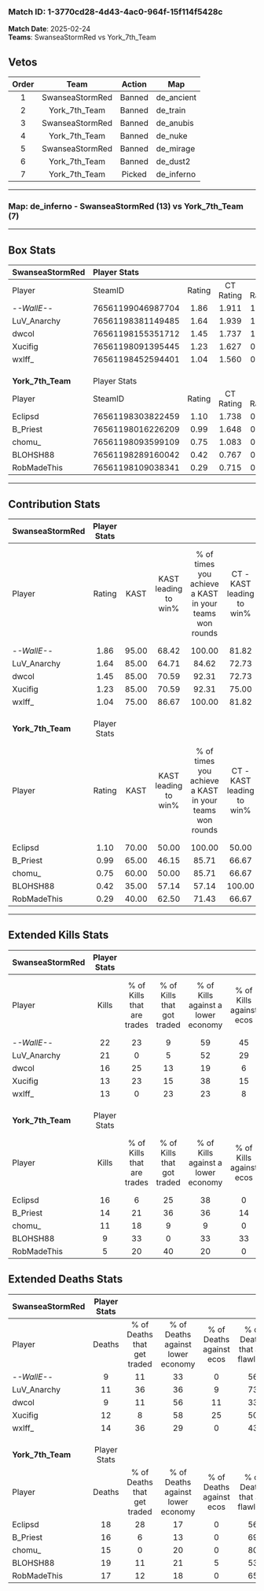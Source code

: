 ### Match ID: 1-3770cd28-4d43-4ac0-964f-15f114f5428c  
**Match Date**: 2025-02-24  
**Teams**: SwanseaStormRed vs York_7th_Team  

## Vetos  

| Order | Team | Action | Map |
| :---: | :--: | :----: | --- |
| 1 | SwanseaStormRed | Banned | de_ancient |
| 2 | York_7th_Team | Banned | de_train |
| 3 | SwanseaStormRed | Banned | de_anubis |
| 4 | York_7th_Team | Banned | de_nuke |
| 5 | SwanseaStormRed | Banned | de_mirage |
| 6 | York_7th_Team | Banned | de_dust2 |
| 7 | York_7th_Team | Picked | de_inferno |

---  

### **Map**: de_inferno - SwanseaStormRed (13) vs York_7th_Team (7)  
---  

## Box Stats  

| **SwanseaStormRed** | Player Stats      |        |           |          |       |       |       |         |        |      |     |
| :- | :- | :-: | :-: | :-: | :-: | :-: | :-: | :-: | :-: | :-: | :-: |
| Player              | SteamID           | Rating | CT Rating | T Rating | KAST  |  ADR  | Kills | Assists | Deaths | K/D  | HS% |
| -_-WallE-_-         | 76561199046987704 |  1.86  |   1.911   |  1.850   | 95.00 | 110.8 |  22   |    8    |   9    | 2.44 | 77  |
| LuV_Anarchy         | 76561198381149485 |  1.64  |   1.939   |  1.464   | 85.00 | 102.0 |  21   |    4    |   11   | 1.91 | 52  |
| dwcol               | 76561198155351712 |  1.45  |   1.737   |  1.085   | 85.00 | 85.6  |  16   |    8    |   9    | 1.78 | 62  |
| Xucifig             | 76561198091395445 |  1.23  |   1.627   |  0.630   | 85.00 | 77.2  |  13   |   11    |   12   | 1.08 | 53  |
| wxlff_              | 76561198452594401 |  1.04  |   1.560   |  0.593   | 75.00 | 66.8  |  13   |    5    |   14   | 0.93 | 38  |
|                     |                   |        |           |          |       |       |       |         |        |      |     |
|                     |                   |        |           |          |       |       |       |         |        |      |     |
|                     |                   |        |           |          |       |       |       |         |        |      |     |
| **York_7th_Team**   | Player Stats      |        |           |          |       |       |       |         |        |      |     |
| Player              | SteamID           | Rating | CT Rating | T Rating | KAST  |  ADR  | Kills | Assists | Deaths | K/D  | HS% |
| Eclipsd             | 76561198303822459 |  1.10  |   1.738   |  0.903   | 70.00 | 93.4  |  16   |    4    |   18   | 0.89 | 56  |
| B_Priest            | 76561198016226209 |  0.99  |   1.648   |  0.589   | 65.00 | 73.8  |  14   |    7    |   16   | 0.88 | 64  |
| chomu_              | 76561198093599109 |  0.75  |   1.083   |  0.526   | 60.00 | 49.6  |  11   |    3    |   15   | 0.73 | 54  |
| BLOHSH88            | 76561198289160042 |  0.42  |   0.767   |  0.293   | 35.00 | 62.0  |   9   |    4    |   19   | 0.47 | 22  |
| RobMadeThis         | 76561198109038341 |  0.29  |   0.715   |  0.095   | 40.00 | 46.3  |   5   |    5    |   17   | 0.29 | 60  |
---  

## Contribution Stats  

| **SwanseaStormRed** | Player Stats |       |                      |                                                        |                           |                                                             |                          |                                                            |
| :- | :-: | :-: | :-: | :-: | :-: | :-: | :-: | :-: |
| Player              |    Rating    | KAST  | KAST leading to win% | % of times you achieve a KAST in your teams won rounds | CT - KAST leading to win% | CT - % of times you achieve a KAST in your teams won rounds | T - KAST leading to win% | T - % of times you achieve a KAST in your teams won rounds |
| -_-WallE-_-         |     1.86     | 95.00 |        68.42         |                         100.00                         |           81.82           |                           100.00                            |          50.00           |                           100.00                           |
| LuV_Anarchy         |     1.64     | 85.00 |        64.71         |                         84.62                          |           72.73           |                            88.89                            |          50.00           |                           75.00                            |
| dwcol               |     1.45     | 85.00 |        70.59         |                         92.31                          |           72.73           |                            88.89                            |          66.67           |                           100.00                           |
| Xucifig             |     1.23     | 85.00 |        70.59         |                         92.31                          |           75.00           |                           100.00                            |          60.00           |                           75.00                            |
| wxlff_              |     1.04     | 75.00 |        86.67         |                         100.00                         |           81.82           |                           100.00                            |          100.00          |                           100.00                           |
|                     |              |       |                      |                                                        |                           |                                                             |                          |                                                            |
|                     |              |       |                      |                                                        |                           |                                                             |                          |                                                            |
|                     |              |       |                      |                                                        |                           |                                                             |                          |                                                            |
| **York_7th_Team**   | Player Stats |       |                      |                                                        |                           |                                                             |                          |                                                            |
| Player              |    Rating    | KAST  | KAST leading to win% | % of times you achieve a KAST in your teams won rounds | CT - KAST leading to win% | CT - % of times you achieve a KAST in your teams won rounds | T - KAST leading to win% | T - % of times you achieve a KAST in your teams won rounds |
| Eclipsd             |     1.10     | 70.00 |        50.00         |                         100.00                         |           50.00           |                           100.00                            |          50.00           |                           100.00                           |
| B_Priest            |     0.99     | 65.00 |        46.15         |                         85.71                          |           66.67           |                           100.00                            |          28.57           |                           66.67                            |
| chomu_              |     0.75     | 60.00 |        50.00         |                         85.71                          |           66.67           |                           100.00                            |          33.33           |                           66.67                            |
| BLOHSH88            |     0.42     | 35.00 |        57.14         |                         57.14                          |          100.00           |                            75.00                            |          25.00           |                           33.33                            |
| RobMadeThis         |     0.29     | 40.00 |        62.50         |                         71.43                          |           66.67           |                           100.00                            |          50.00           |                           33.33                            |
---  

## Extended Kills Stats  

| **SwanseaStormRed** | Player Stats |                            |                            |                                    |                         |                              |                                 |                                       |                    |           |
| :- | :-: | :-: | :-: | :-: | :-: | :-: | :-: | :-: | :-: | :-: |
| Player              |    Kills     | % of Kills that are trades | % of Kills that got traded | % of Kills against a lower economy | % of Kills against ecos | % of Kills that are flawless | % of Kills that are close duels | % of Kills that are assisted by flash | Pistol Round Kills | AWP Kills |
| -_-WallE-_-         |      22      |             23             |             9              |                 59                 |           45            |              73              |                5                |                   0                   |         2          |     0     |
| LuV_Anarchy         |      21      |             0              |             5              |                 52                 |           29            |              71              |                0                |                   0                   |         0          |     0     |
| dwcol               |      16      |             25             |             13             |                 19                 |            6            |              75              |                0                |                   0                   |         3          |     1     |
| Xucifig             |      13      |             23             |             15             |                 38                 |           15            |              38              |                0                |                   0                   |         2          |     0     |
| wxlff_              |      13      |             0              |             23             |                 23                 |            8            |              46              |               15                |                  15                   |         0          |     6     |
|                     |              |                            |                            |                                    |                         |                              |                                 |                                       |                    |           |
|                     |              |                            |                            |                                    |                         |                              |                                 |                                       |                    |           |
|                     |              |                            |                            |                                    |                         |                              |                                 |                                       |                    |           |
| **York_7th_Team**   | Player Stats |                            |                            |                                    |                         |                              |                                 |                                       |                    |           |
| Player              |    Kills     | % of Kills that are trades | % of Kills that got traded | % of Kills against a lower economy | % of Kills against ecos | % of Kills that are flawless | % of Kills that are close duels | % of Kills that are assisted by flash | Pistol Round Kills | AWP Kills |
| Eclipsd             |      16      |             6              |             25             |                 38                 |            0            |              44              |               13                |                   0                   |         1          |     2     |
| B_Priest            |      14      |             21             |             36             |                 36                 |           14            |              71              |                7                |                   0                   |         3          |     0     |
| chomu_              |      11      |             18             |             9              |                 9                  |            0            |              36              |                9                |                   0                   |         1          |     0     |
| BLOHSH88            |      9       |             33             |             0              |                 33                 |           33            |              56              |                0                |                   0                   |         0          |     0     |
| RobMadeThis         |      5       |             20             |             40             |                 20                 |            0            |              20              |                0                |                   0                   |         1          |     0     |
## Extended Deaths Stats  

| **SwanseaStormRed** | Player Stats |                             |                                   |                          |                               |                            |                           |               |
| :- | :-: | :-: | :-: | :-: | :-: | :-: | :-: | :-: |
| Player              |    Deaths    | % of Deaths that get traded | % of Deaths against lower economy | % of Deaths against ecos | % of Deaths that are flawless | % of Deaths that are close | % of Deaths while blinded | Deaths to AWP |
| -_-WallE-_-         |      9       |             11              |                33                 |            0             |              56               |             11             |             0             |       1       |
| LuV_Anarchy         |      11      |             36              |                36                 |            9             |              73               |             0              |             0             |       1       |
| dwcol               |      9       |             11              |                56                 |            11            |              33               |             11             |             0             |       0       |
| Xucifig             |      12      |              8              |                58                 |            25            |              50               |             17             |             0             |       0       |
| wxlff_              |      14      |             36              |                29                 |            0             |              43               |             0              |             0             |       0       |
|                     |              |                             |                                   |                          |                               |                            |                           |               |
|                     |              |                             |                                   |                          |                               |                            |                           |               |
|                     |              |                             |                                   |                          |                               |                            |                           |               |
| **York_7th_Team**   | Player Stats |                             |                                   |                          |                               |                            |                           |               |
| Player              |    Deaths    | % of Deaths that get traded | % of Deaths against lower economy | % of Deaths against ecos | % of Deaths that are flawless | % of Deaths that are close | % of Deaths while blinded | Deaths to AWP |
| Eclipsd             |      18      |             28              |                17                 |            0             |              56               |             6              |             6             |       2       |
| B_Priest            |      16      |              6              |                13                 |            0             |              69               |             0              |             6             |       1       |
| chomu_              |      15      |              0              |                20                 |            0             |              80               |             0              |             0             |       0       |
| BLOHSH88            |      19      |             11              |                21                 |            5             |              53               |             11             |             0             |       1       |
| RobMadeThis         |      17      |             12              |                18                 |            0             |              65               |             0              |             0             |       3       |
